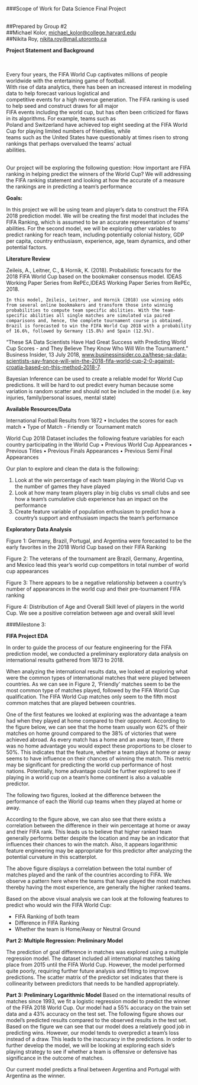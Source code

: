 
###Scope of Work for Data Science Final Project<br><br>

##Prepared by Group #2<br>
##Michael Kolor, michael_kolor@college.harvard.edu<br>
##Nikita Roy, nikita.roy@mail.utoronto.ca<br>

**Project Statement and Background**<br><br>

<br>Every four years, the FIFA World Cup captivates millions of people worldwide with the entertaining game of football. 
<br>With rise of data analytics, there has been an increased interest in modeling data to help forecast various logistical and 
<br>competitive events for a high revenue generation. The FIFA ranking is used to help seed and construct draws for all major 
<br>FIFA events including the world cup, but has often been criticized for flaws in its algorithms.  For example, teams such as 
<br>Poland and Switzerland have achieved top eight seeding at the FIFA World Cup for playing limited numbers of friendlies, while 
<br>teams such as the United States have questionably at times risen to strong rankings that perhaps overvalued the teams’ actual 
<br>abilities.

<br>Our project will be exploring the following question: How important are FIFA ranking in helping predict the winners of the World Cup? We will addressing the FIFA ranking statement and looking at how the accurate of a measure the rankings are in predicting a team’s performance

**Goals:**

In this project we will be using team and player’s data to construct the FIFA 2018 prediction model. We will be creating the first model that includes the FIFA Ranking, which is assumed to be an accurate representation of teams’ abilities.  For the second model, we will be exploring other variables to predict ranking for reach team, including potentially colonial history, GDP per capita, country enthusiasm, experience, age, team dynamics, and other potential factors.

**Literature Review**

Zeileis, A., Leitner, C., & Hornik, K. (2018). Probabilistic forecasts for the 2018 FIFA World Cup based on the bookmaker consensus model. IDEAS Working Paper Series from RePEc,IDEAS Working Paper Series from RePEc, 2018.
	
	In this model, Zeileis, Leitner, and Hornik (2018) use winning odds from several online bookmakers and transform those into winning probabilities to compute team specific abilities. With the team-specific abilities all single matches are simulated via paired comparisons and, hence, the complete tournament course is obtained. Brazil is forecasted to win the FIFA World Cup 2018 with a probability of 16.6%, followed by Germany (15.8%) and Spain (12.5%).

“These SA Data Scientists Have Had Great Success with Predicting World Cup Scores - and They Believe 
They Know Who Will Win the Tournament.” Business Insider, 13 July 2018, 
www.businessinsider.co.za/these-sa-data-scientists-say-france-will-win-the-2018-fifa-world-cup-2-0-against-croatia-based-on-this-method-2018-7.

Bayesian Inference can be used to create a reliable model for World Cup predictions.  It 
will be hard to out predict every human because some variation is random scatter and should not be included in the model (i.e. key injuries, family/personal issues, mental state)


**Available Resources/Data**

International Football Results from 1872
•	Includes the scores for each match
•	Type of Match - Friendly or Tournament match

World Cup 2018 Dataset includes the following feature variables for each country participating in the World Cup
•	Previous World Cup Appearances
•	Previous Titles
•	Previous Finals Appearances
•	Previous Semi Final Appearances

Our plan to explore and clean the data is the following:
1.	Look at the win percentage of each team playing in the World Cup vs the number of games they have played
2.	Look at how many team players play in big clubs vs small clubs and see how a team’s cumulative club experience has an impact on the performance 
3.	Create feature variable of population enthusiasm to predict how a country’s support and enthusiasm impacts the team’s performance 

**Exploratory Data Analysis**


Figure 1: Germany, Brazil, Portugal, and Argentina were forecasted to be the early favorites in the 2018 World Cup based on their FIFA Ranking
 


Figure 2: The veterans of the tournament are Brazil, Germany, Argentina, and Mexico lead this year’s world cup competitors in total number of world cup appearances
 















Figure 3: There appears to be a negative relationship between a country’s number of appearances in the world cup and their pre-tournament FIFA ranking
 

Figure 4: Distribution of Age and Overall Skill level of players in the world Cup. We see a positive correlation between age and overall skill level








###Milestone 3: 

**FIFA Project EDA**

In order to guide the process of our feature engineering for the FIFA prediction model, we conducted a preliminary exploratory data analysis on international results gathered from 1873 to 2018. 

When analyzing the international results data, we looked at exploring what were the common types of international matches that were played between countries. As we can see in Figure 2, ‘Friendly’ matches seem to be the most common type of matches played, followed by the FIFA World Cup qualification. The FIFA World Cup matches only seem to the fifth most common matches that are played between countries. 


 














One of the first features we looked at exploring was the advantage a team had when they played at home compared to their opponent. According to the figure below, we can see that the home team usually won 62% of their matches on home ground compared to the 38% of victories that were achieved abroad.  As every match has a home and an away team, if there was no home advantage you would expect these proportions to be closer to 50%. This indicates that the feature, whether a team plays at home or away seems to have influence on their chances of winning the match.  This metric may be significant for predicting the world cup performance of host nations.  Potentially, home advantage could be further explored to see if playing in a world cup on a team’s home continent is also a valuable predictor.

















The following two figures, looked at the difference between the performance of each the World cup teams when they played at home or away. 

 
 

According to the figure above, we can also see that there exists a correlation between the difference in their win percentage at home or away and their FIFA rank. This leads us to believe that higher ranked team generally performs better despite the location and may be an indicator that influences their chances to win the match.  Also, it appears logarithmic feature engineering may be appropriate for this predictor after analyzing the potential curvature in this scatterplot.
 
The above figure displays a correlation between the total number of matches played and the rank of the countries according to FIFA. We observe a pattern here where the teams that have played the most matches thereby having the most experience, are generally the higher ranked teams. 

Based on the above visual analysis we can look at the following features to predict who would win the FIFA World Cup:
-	FIFA Ranking of both team
-	Difference in FIFA Ranking
-	Whether the team is Home/Away or Neutral Ground

**Part 2: Multiple Regression: Preliminary Model**

The prediction of goal difference in matches was explored using a multiple regression model.  The dataset included all international matches taking place from 2015 until the FIFA World Cup. 
However, the model performed quite poorly, requiring further future analysis and fitting to improve predictions.  The scatter matrix of the predictor set indicates that there is collinearity between predictors that needs to be handled appropriately.

 









 














**Part 3: Preliminary Logarithmic Model**
Based on the international results of matches since 1993, we fit a logistic regression model to predict the winner of the FIFA 2018 World Cup. Our model had a 55% accuracy on the train set data and a 43% accuracy on the test set. The following figure shows our model’s predicted results compared to the observed results in the test set. Based on the figure we can see that our model does a relatively good job in predicting wins. However, our model tends to overpredict a team’s loss instead of a draw. This leads to the inaccuracy in the predictions. In order to further develop the model, we will be looking at exploring each side’s playing strategy to see if whether a team is offensive or defensive has significance in the outcome of matches. 






















Our current model predicts a final between Argentina and Portugal with Argentina as the winner. 
 

